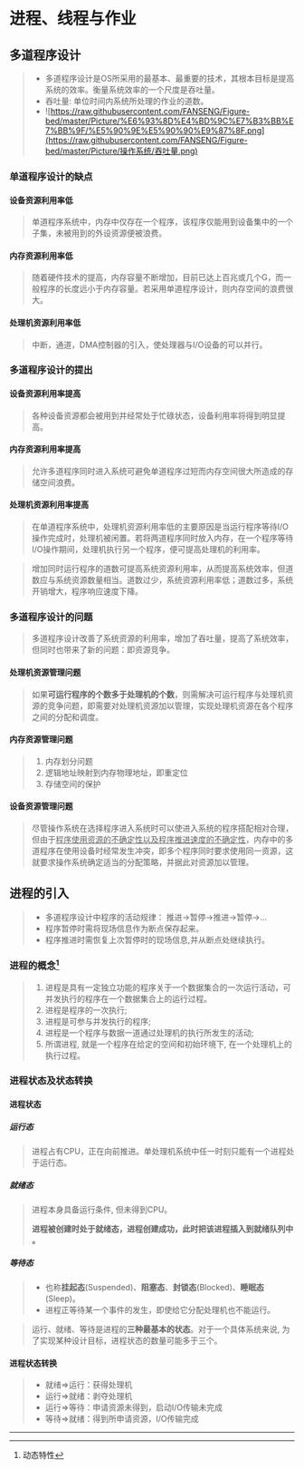 # 进程、线程与作业

## 多道程序设计

> - 多道程序设计是OS所采用的最基本、最重要的技术，其根本目标是提高系统的效率。衡量系统效率的一个尺度是吞吐量。
> - 吞吐量: 单位时间内系统所处理的作业的道数。
> - ![https://raw.githubusercontent.com/FANSENG/Figure-bed/master/Picture/%E6%93%8D%E4%BD%9C%E7%B3%BB%E7%BB%9F/%E5%90%9E%E5%90%90%E9%87%8F.png](https://raw.githubusercontent.com/FANSENG/Figure-bed/master/Picture/操作系统/吞吐量.png)

### **单道程序设计的缺点**

#### **设备资源利用率低**

> 单道程序系统中，内存中仅存在一个程序，该程序仅能用到设备集中的一个子集，未被用到的外设资源便被浪费。

#### **内存资源利用率低**

> 随着硬件技术的提高，内存容量不断增加，目前已达上百兆或几个G，而一般程序的长度远小于内存容量。若采用单道程序设计，则内存空间的浪费很大。

#### **处理机资源利用率低** 

> 中断，通道，DMA控制器的引入，使处理器与I/O设备的可以并行。 

### **多道程序设计的提出**

#### 设备资源利用率提高

> 各种设备资源都会被用到并经常处于忙碌状态，设备利用率将得到明显提高。

#### 内存资源利用率提高

> 允许多道程序同时进入系统可避免单道程序过短而内存空间很大所造成的存储空间浪费。

#### 处理机资源利用率提高

> 在单道程序系统中，处理机资源利用率低的主要原因是当运行程序等待I/O操作完成时，处理机被闲置。若将两道程序同时放入内存，在一个程序等待I/O操作期间，处理机执行另一个程序，便可提高处理机的利用率。

> 增加同时运行程序的道数可提高系统资源利用率，从而提高系统效率，但道数应与系统资源数量相当。道数过少，系统资源利用率低；道数过多，系统开销增大，程序响应速度下降。

### 多道程序设计的问题

> 多道程序设计改善了系统资源的利用率，增加了吞吐量，提高了系统效率，但同时也带来了新的问题：即资源竞争。

#### 处理机资源管理问题

> 如果**可运行程序的个数多于处理机的个数**，则需解决可运行程序与处理机资源的竞争问题，即需要对处理机资源加以管理，实现处理机资源在各个程序之间的分配和调度。

#### 内存资源管理问题

> 1. 内存划分问题
> 2. 逻辑地址映射到内存物理地址，即重定位  
> 3. 存储空间的保护

#### 设备资源管理问题

> 尽管操作系统在选择程序进入系统时可以使进入系统的程序搭配相对合理，但由于<u>程序使用资源的不确定性以及程序推进速度的不确定性</u>，内存中的多道程序在使用设备时经常发生冲突，即多个程序同时要求使用同一资源，这就要求操作系统确定适当的分配策略，并据此对资源加以管理。

## 进程的引入

> - 多道程序设计中程序的活动规律：
>     推进→暂停→推进→暂停→…
> - 程序暂停时需将现场信息作为断点保存起来。
> - 程序推进时需恢复上次暂停时的现场信息,并从断点处继续执行。

### 进程的概念[^1]

> 1. 进程是具有一定独立功能的程序关于一个数据集合的一次运行活动，可并发执行的程序在一个数据集合上的运行过程。
> 2. 进程是程序的一次执行;
> 3. 进程是可参与并发执行的程序;
> 4. 进程是一个程序与数据一道通过处理机的执行所发生的活动;
> 5. 所谓进程, 就是一个程序在给定的空间和初始环境下, 在一个处理机上的执行过程。 

### 进程状态及状态转换

#### 进程状态

##### 运行态

> 进程占有CPU，正在向前推进。单处理机系统中任一时刻只能有一个进程处于运行态。

##### 就绪态

> 进程本身具备运行条件, 但未得到CPU。
>
> **进程被创建时处于就绪态，进程创建成功，此时把该进程插入到就绪队列中 。**

##### 等待态

> - 也称**挂起态**(Suspended)、**阻塞态**、**封锁态**(Blocked)、**睡眠态**(Sleep)。
> - 进程正等待某一个事件的发生，即使给它分配处理机也不能运行。

> 运行、就绪、等待是进程的**三种最基本的状态**。对于一个具体系统来说, 为了实现某种设计目标，进程状态的数量可能多于三个。

#### 	进程状态转换

> - 就绪=>运行：获得处理机
> - 运行=>就绪：剥夺处理机
> - 运行=>等待：申请资源未得到，启动I/O传输未完成
> - 等待=>就绪：得到所申请资源，I/O传输完成
>
> 



---

[^1]:动态特性

